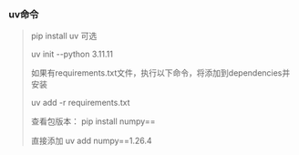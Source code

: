### uv命令

> pip install uv 可选
> 
> uv init --python 3.11.11
> 
> 如果有requirements.txt文件，执行以下命令，将添加到dependencies并安装
> 
> uv add -r requirements.txt
>
> 查看包版本：
> pip install numpy==
>
> 直接添加
> uv add numpy==1.26.4
